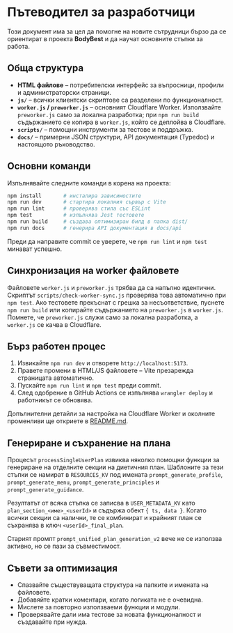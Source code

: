 # Пътеводител за разработчици

Този документ има за цел да помогне на новите сътрудници бързо да се ориентират в проекта **BodyBest** и да научат основните стъпки за работа.

## Обща структура

- **HTML файлове** – потребителски интерфейс за въпросници, профили и администраторски страници.
- **`js/`** – всички клиентски скриптове са разделени по функционалност.
- **`worker.js` / `preworker.js`** – основният Cloudflare Worker. Използвайте `preworker.js` само за локална разработка; при `npm run build` съдържанието се копира в `worker.js`, който се деплойва в Cloudflare.
- **`scripts/`** – помощни инструменти за тестове и поддръжка.
- **`docs/`** – примерни JSON структури, API документация (Typedoc) и настоящото ръководство.

## Основни команди

Изпълнявайте следните команди в корена на проекта:

```bash
npm install       # инсталира зависимостите
npm run dev       # стартира локалния сървър с Vite
npm run lint      # проверява стила със ESLint
npm test          # изпълнява Jest тестовете
npm run build     # създава оптимизиран билд в папка dist/
npm run docs      # генерира API документация в docs/api
```

Преди да направите commit се уверете, че `npm run lint` и `npm test` минават успешно.

## Синхронизация на worker файловете

Файловете `worker.js` и `preworker.js` трябва да са напълно идентични. Скриптът `scripts/check-worker-sync.js` проверява това автоматично при `npm test`. Ако тестовете прекъснат с грешка за несъответствие, пуснете `npm run build` или копирайте съдържанието на `preworker.js` в `worker.js`.
Помнете, че `preworker.js` служи само за локална разработка, а `worker.js` се качва в Cloudflare.

## Бърз работен процес

1. Извикайте `npm run dev` и отворете `http://localhost:5173`.
2. Правете промени в HTML/JS файловете – Vite презарежда страницата автоматично.
3. Пускайте `npm run lint` и `npm test` преди commit.
4. След одобрение в GitHub Actions се изпълнява `wrangler deploy` и работникът се обновява.

Допълнителни детайли за настройка на Cloudflare Worker и околните променливи ще откриете в [README.md](../README.md).

## Генериране и съхранение на плана

Процесът `processSingleUserPlan` извиква няколко помощни функции за генериране на отделните секции на диетичния план. Шаблоните за тези стъпки се намират в `RESOURCES_KV` под имената `prompt_generate_profile`, `prompt_generate_menu`, `prompt_generate_principles` и `prompt_generate_guidance`.

Резултатът от всяка стъпка се записва в `USER_METADATA_KV` като `plan_section_<име>_<userId>` и съдържа обект `{ ts, data }`. Когато всички секции са налични, те се комбинират и крайният план се съхранява в ключ `<userId>_final_plan`.

Старият промпт `prompt_unified_plan_generation_v2` вече не се използва активно, но се пази за съвместимост.

## Съвети за оптимизация

- Спазвайте съществуващата структура на папките и имената на файловете.
- Добавяйте кратки коментари, когато логиката не е очевидна.
- Мислете за повторно използваеми функции и модули.
- Проверявайте дали има тестове за новата функционалност и създавайте при нужда.


